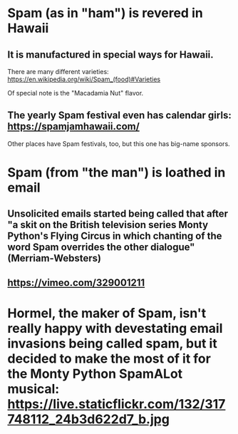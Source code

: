 # Spam (as in "ham") is revered in Hawaii

## It is manufactured in special ways for Hawaii.   

There are many different varieties: https://en.wikipedia.org/wiki/Spam_(food)#Varieties

Of special note is the "Macadamia Nut" flavor.

## The yearly Spam festival even has calendar girls: https://spamjamhawaii.com/

Other places have Spam festivals, too, but this one has big-name sponsors.

# Spam (from "the man") is loathed in email

## Unsolicited emails started being called that after "a skit on the British television series Monty Python's Flying Circus in which chanting of the word Spam overrides the other dialogue" (Merriam-Websters)

## https://vimeo.com/329001211

# Hormel, the maker of Spam, isn't really happy with devestating email invasions being called spam, but it decided to make the most of it for the Monty Python SpamALot musical: https://live.staticflickr.com/132/317748112_24b3d622d7_b.jpg
